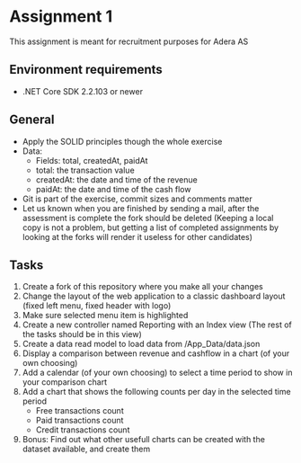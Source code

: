 # Assignment 1
This assignment is meant for recruitment purposes for Adera AS

## Environment requirements
* .NET Core SDK 2.2.103 or newer

## General
* Apply the SOLID principles though the whole exercise
* Data:
  * Fields: total, createdAt, paidAt
  * total: the transaction value
  * createdAt: the date and time of the revenue
  * paidAt: the date and time of the cash flow
* Git is part of the exercise, commit sizes and comments matter
* Let us known when you are finished by sending a mail, after the assessment is complete the fork should be deleted (Keeping a local copy is not a problem, but getting a list of completed assignments by looking at the forks will render it useless for other candidates)

## Tasks
1. Create a fork of this repository where you make all your changes
2. Change the layout of the web application to a classic dashboard layout (fixed left menu, fixed header with logo)
3. Make sure selected menu item is highlighted
4. Create a new controller named Reporting with an Index view (The rest of the tasks should be in this view)
5. Create a data read model to load data from /App_Data/data.json
6. Display a comparison between revenue and cashflow in a chart (of your own choosing)
7. Add a calendar (of your own choosing) to select a time period to show in your comparison chart
8. Add a chart that shows the following counts per day in the selected time period
   * Free transactions count
   * Paid transactions count
   * Credit transactions count
9. Bonus: Find out what other usefull charts can be created with the dataset available, and create them

